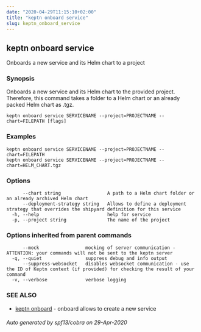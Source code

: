 ```yaml
---
date: "2020-04-29T11:15:10+02:00"
title: "keptn onboard service"
slug: keptn_onboard_service
---
```

## keptn onboard service

Onboards a new service and its Helm chart to a project

### Synopsis

Onboards a new service and its Helm chart to the provided project. Therefore, this command 
takes a folder to a Helm chart or an already packed Helm chart as .tgz.


```
keptn onboard service SERVICENAME --project=PROJECTNAME --chart=FILEPATH [flags]
```

### Examples

```
keptn onboard service SERVICENAME --project=PROJECTNAME --chart=FILEPATH
keptn onboard service SERVICENAME --project=PROJECTNAME --chart=HELM_CHART.tgz
```

### Options

```
      --chart string                 A path to a Helm chart folder or an already archived Helm chart
      --deployment-strategy string   Allows to define a deployment strategy that overrides the shipyard definition for this service
  -h, --help                         help for service
  -p, --project string               The name of the project
```

### Options inherited from parent commands

```
      --mock                 mocking of server communication - ATTENTION: your commands will not be sent to the keptn server
  -q, --quiet                suppress debug and info output
      --suppress-websocket   disables websocket communication - use the ID of Keptn context (if provided) for checking the result of your command
  -v, --verbose              verbose logging
```

### SEE ALSO

* [keptn onboard](../keptn_onboard/)	 - onboard allows to create a new service

###### Auto generated by spf13/cobra on 29-Apr-2020
